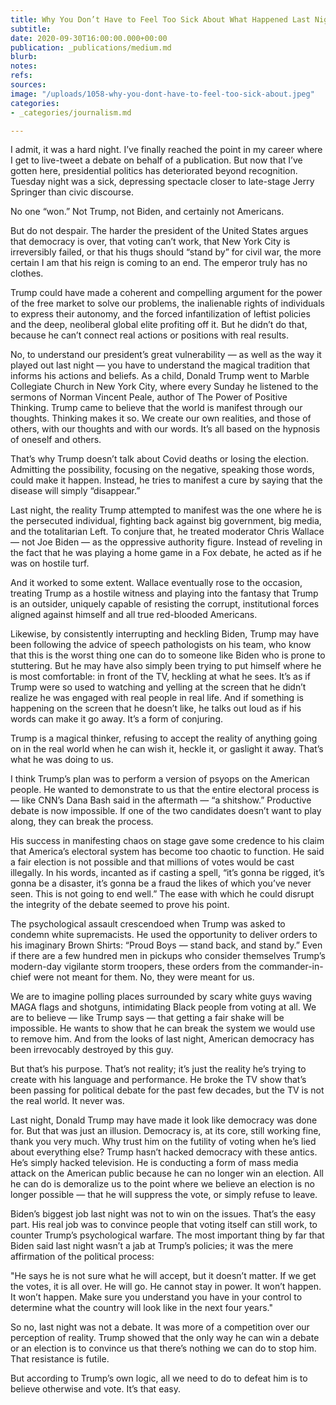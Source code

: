 ```yaml
---
title: Why You Don’t Have to Feel Too Sick About What Happened Last Night
subtitle: 
date: 2020-09-30T16:00:00.000+00:00
publication: _publications/medium.md
blurb: 
notes: 
refs: 
sources: 
image: "/uploads/1058-why-you-dont-have-to-feel-too-sick-about.jpeg"
categories:
- _categories/journalism.md

---
```

I admit, it was a hard night. I’ve finally reached the point in my career where I get to live-tweet a debate on behalf of a publication. But now that I’ve gotten here, presidential politics has deteriorated beyond recognition. Tuesday night was a sick, depressing spectacle closer to late-stage Jerry Springer than civic discourse.

No one “won.” Not Trump, not Biden, and certainly not Americans.

But do not despair. The harder the president of the United States argues that democracy is over, that voting can’t work, that New York City is irreversibly failed, or that his thugs should “stand by” for civil war, the more certain I am that his reign is coming to an end. The emperor truly has no clothes.

Trump could have made a coherent and compelling argument for the power of the free market to solve our problems, the inalienable rights of individuals to express their autonomy, and the forced infantilization of leftist policies and the deep, neoliberal global elite profiting off it. But he didn’t do that, because he can’t connect real actions or positions with real results.

No, to understand our president’s great vulnerability — as well as the way it played out last night — you have to understand the magical tradition that informs his actions and beliefs. As a child, Donald Trump went to Marble Collegiate Church in New York City, where every Sunday he listened to the sermons of Norman Vincent Peale, author of The Power of Positive Thinking. Trump came to believe that the world is manifest through our thoughts. Thinking makes it so. We create our own realities, and those of others, with our thoughts and with our words. It’s all based on the hypnosis of oneself and others.

That’s why Trump doesn’t talk about Covid deaths or losing the election. Admitting the possibility, focusing on the negative, speaking those words, could make it happen. Instead, he tries to manifest a cure by saying that the disease will simply “disappear.”

Last night, the reality Trump attempted to manifest was the one where he is the persecuted individual, fighting back against big government, big media, and the totalitarian Left. To conjure that, he treated moderator Chris Wallace — not Joe Biden — as the oppressive authority figure. Instead of reveling in the fact that he was playing a home game in a Fox debate, he acted as if he was on hostile turf.

And it worked to some extent. Wallace eventually rose to the occasion, treating Trump as a hostile witness and playing into the fantasy that Trump is an outsider, uniquely capable of resisting the corrupt, institutional forces aligned against himself and all true red-blooded Americans.

Likewise, by consistently interrupting and heckling Biden, Trump may have been following the advice of speech pathologists on his team, who know that this is the worst thing one can do to someone like Biden who is prone to stuttering. But he may have also simply been trying to put himself where he is most comfortable: in front of the TV, heckling at what he sees. It’s as if Trump were so used to watching and yelling at the screen that he didn’t realize he was engaged with real people in real life. And if something is happening on the screen that he doesn’t like, he talks out loud as if his words can make it go away. It’s a form of conjuring.

Trump is a magical thinker, refusing to accept the reality of anything going on in the real world when he can wish it, heckle it, or gaslight it away. That’s what he was doing to us.

I think Trump’s plan was to perform a version of psyops on the American people. He wanted to demonstrate to us that the entire electoral process is — like CNN’s Dana Bash said in the aftermath — “a shitshow.” Productive debate is now impossible. If one of the two candidates doesn’t want to play along, they can break the process.

His success in manifesting chaos on stage gave some credence to his claim that America’s electoral system has become too chaotic to function. He said a fair election is not possible and that millions of votes would be cast illegally. In his words, incanted as if casting a spell, “it’s gonna be rigged, it’s gonna be a disaster, it’s gonna be a fraud the likes of which you’ve never seen. This is not going to end well.” The ease with which he could disrupt the integrity of the debate seemed to prove his point.

The psychological assault crescendoed when Trump was asked to condemn white supremacists. He used the opportunity to deliver orders to his imaginary Brown Shirts: “Proud Boys — stand back, and stand by.” Even if there are a few hundred men in pickups who consider themselves Trump’s modern-day vigilante storm troopers, these orders from the commander-in-chief were not meant for them. No, they were meant for us.

We are to imagine polling places surrounded by scary white guys waving MAGA flags and shotguns, intimidating Black people from voting at all. We are to believe — like Trump says — that getting a fair shake will be impossible. He wants to show that he can break the system we would use to remove him.
And from the looks of last night, American democracy has been irrevocably destroyed by this guy.

But that’s his purpose. That’s not reality; it’s just the reality he’s trying to create with his language and performance. He broke the TV show that’s been passing for political debate for the past few decades, but the TV is not the real world. It never was.

Last night, Donald Trump may have made it look like democracy was done for. But that was just an illusion. Democracy is, at its core, still working fine, thank you very much. Why trust him on the futility of voting when he’s lied about everything else? Trump hasn’t hacked democracy with these antics. He’s simply hacked television. He is conducting a form of mass media attack on the American public because he can no longer win an election. All he can do is demoralize us to the point where we believe an election is no longer possible — that he will suppress the vote, or simply refuse to leave.

Biden’s biggest job last night was not to win on the issues. That’s the easy part. His real job was to convince people that voting itself can still work, to counter Trump’s psychological warfare. The most important thing by far that Biden said last night wasn’t a jab at Trump’s policies; it was the mere affirmation of the political process:

"He says he is not sure what he will accept, but it doesn’t matter. If we get the votes, it is all over. He will go. He cannot stay in power. It won’t happen. It won’t happen. Make sure you understand you have in your control to determine what the country will look like in the next four years."

So no, last night was not a debate. It was more of a competition over our perception of reality. Trump showed that the only way he can win a debate or an election is to convince us that there’s nothing we can do to stop him. That resistance is futile.

But according to Trump’s own logic, all we need to do to defeat him is to believe otherwise and vote. It’s that easy.